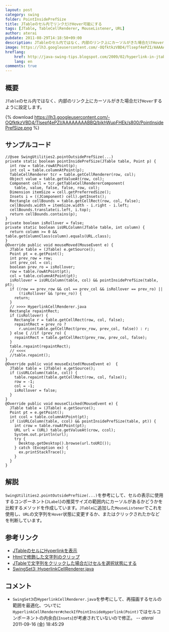 ```yaml
---
layout: post
category: swing
folder: PointInsidePrefSize
title: JTableのセル内でリンクだけHover可能にする
tags: [JTable, TableCellRenderer, MouseListener, URL]
author: aterai
pubdate: 2011-08-29T14:18:50+09:00
description: JTableのセル内ではなく、内部のリンク上にカーソルがきた場合だけHoverするように設定します。
image: https://lh3.googleusercontent.com/-OQfktkzVBD4/Tlsepf4ePZI/AAAAAAAABBQ/bikhWupFHEk/s800/PointInsidePrefSize.png
hreflang:
    href: http://java-swing-tips.blogspot.com/2009/02/hyperlink-in-jtable-cell.html
    lang: en
comments: true
---
```

## 概要
`JTable`のセル内ではなく、内部のリンク上にカーソルがきた場合だけ`Hover`するように設定します。

{% download https://lh3.googleusercontent.com/-OQfktkzVBD4/Tlsepf4ePZI/AAAAAAAABBQ/bikhWupFHEk/s800/PointInsidePrefSize.png %}

## サンプルコード
<pre class="prettyprint"><code>//@see SwingUtilities2.pointOutsidePrefSize(...)
private static boolean pointInsidePrefSize(JTable table, Point p) {
  int row = table.rowAtPoint(p);
  int col = table.columnAtPoint(p);
  TableCellRenderer tcr = table.getCellRenderer(row, col);
  Object value = table.getValueAt(row, col);
  Component cell = tcr.getTableCellRendererComponent(
    table, value, false, false, row, col);
  Dimension itemSize = cell.getPreferredSize();
  Insets i = ((JComponent) cell).getInsets();
  Rectangle cellBounds = table.getCellRect(row, col, false);
  cellBounds.width = itemSize.width - i.right - i.left;
  cellBounds.translate(i.left, i.top);
  return cellBounds.contains(p);
}
private boolean isRollover = false;
private static boolean isURLColumn(JTable table, int column) {
  return column &gt;= 0 &amp;&amp; table.getColumnClass(column).equals(URL.class);
}
@Override public void mouseMoved(MouseEvent e) {
  JTable table = (JTable) e.getSource();
  Point pt = e.getPoint();
  int prev_row = row;
  int prev_col = col;
  boolean prev_ro = isRollover;
  row = table.rowAtPoint(pt);
  col = table.columnAtPoint(pt);
  isRollover = isURLColumn(table, col) &amp;&amp; pointInsidePrefSize(table, pt);
  if ((row == prev_row &amp;&amp; col == prev_col &amp;&amp; isRollover == prev_ro) ||
      (!isRollover &amp;&amp; !prev_ro)) {
    return;
  }
  // &gt;&gt;&gt;&gt; HyperlinkCellRenderer.java
  Rectangle repaintRect;
  if (isRollover) {
    Rectangle r = table.getCellRect(row, col, false);
    repaintRect = prev_ro ?
      r.union(table.getCellRect(prev_row, prev_col, false)) : r;
  } else { //if (prev_ro) {
    repaintRect = table.getCellRect(prev_row, prev_col, false);
  }
  table.repaint(repaintRect);
  // &lt;&lt;&lt;&lt;
  //table.repaint();
}
@Override public void mouseExited(MouseEvent e)  {
  JTable table = (JTable) e.getSource();
  if (isURLColumn(table, col)) {
    table.repaint(table.getCellRect(row, col, false));
    row = -1;
    col = -1;
    isRollover = false;
  }
}
@Override public void mouseClicked(MouseEvent e) {
  JTable table = (JTable) e.getSource();
  Point pt = e.getPoint();
  int ccol = table.columnAtPoint(pt);
  if (isURLColumn(table, ccol) &amp;&amp; pointInsidePrefSize(table, pt)) {
    int crow = table.rowAtPoint(pt);
    URL url = (URL) table.getValueAt(crow, ccol);
    System.out.println(url);
    try {
      Desktop.getDesktop().browse(url.toURI());
    } catch (Exception ex) {
      ex.printStackTrace();
    }
  }
}
</code></pre>

## 解説
`SwingUtilities2.pointOutsidePrefSize(...)`を参考にして、セルの表示に使用するコンポーネント(`JLabel`)の推奨サイズの範囲内にカーソルがあるかどうかを比較するメソッドを作成しています。`JTable`に追加した`MouseListener`でこれを使用し、`URL`の文字列を`Hover`状態に変更するか、またはクリックされたかなどを判断しています。

## 参考リンク
- [JTableのセルにHyperlinkを表示](http://ateraimemo.com/Swing/HyperlinkInTableCell.html)
- [Htmlで修飾した文字列のクリップ](http://ateraimemo.com/Swing/ClippedHtmlLabel.html)
- [JTableで文字列をクリックした場合だけセルを選択状態にする](http://ateraimemo.com/Swing/TableFileList.html)
- [SwingSet3: HyperlinkCellRenderer.java](http://java.net/projects/swingset3/sources/svn/content/trunk/SwingSet3/src/com/sun/swingset3/demos/table/HyperlinkCellRenderer.java)

<!-- dummy comment line for breaking list -->

## コメント
- `SwingSet3`の`HyperlinkCellRenderer.java`を参考にして、再描画するセルの範囲を最適化、ついでに`HyperlinkCellRenderer#checkIfPointInsideHyperlink(Point)`ではセルコンポーネントの内余白(`Insets`)が考慮されていないので修正。 -- *aterai* 2011-09-16 (金) 18:45:29

<!-- dummy comment line for breaking list -->
